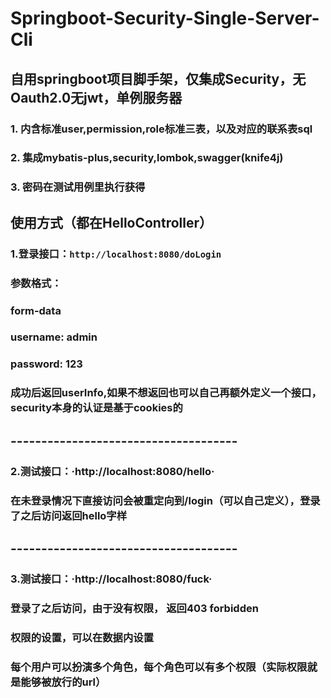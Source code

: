 # Springboot-Security-Single-Server-Cli
## 自用springboot项目脚手架，仅集成Security，无Oauth2.0无jwt，单例服务器
### 1. 内含标准user,permission,role标准三表，以及对应的联系表sql
### 2. 集成mybatis-plus,security,lombok,swagger(knife4j)
### 3. 密码在测试用例里执行获得 
## 使用方式（都在HelloController）
### 1.登录接口：`http://localhost:8080/doLogin` 
### 参数格式：
### form-data
### username: admin
### password: 123
### 成功后返回userInfo,如果不想返回也可以自己再额外定义一个接口，security本身的认证是基于cookies的
## -------------------------------------
### 2.测试接口：·http://localhost:8080/hello·
### 在未登录情况下直接访问会被重定向到/login（可以自己定义），登录了之后访问返回hello字样
## -------------------------------------
### 3.测试接口：·http://localhost:8080/fuck·
### 登录了之后访问，由于没有权限， 返回403 forbidden

### 权限的设置，可以在数据内设置
### 每个用户可以扮演多个角色，每个角色可以有多个权限（实际权限就是能够被放行的url）